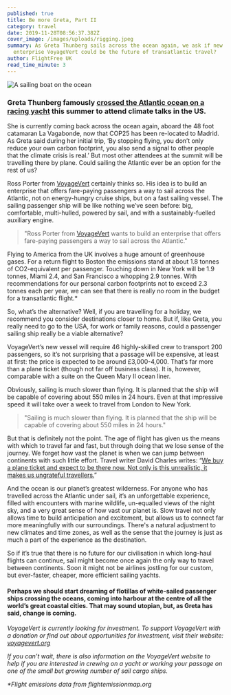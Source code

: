 ```yaml
---
published: true
title: Be more Greta, Part II
category: travel
date: 2019-11-28T08:56:37.382Z
cover_image: /images/uploads/rigging.jpeg
summary: As Greta Thunberg sails across the ocean again, we ask if new
  enterprise VoyageVert could be the future of transatlantic travel?
author: FlightFree UK
read_time_minute: 3
---
```

![A sailing boat on the ocean](/images/uploads/pablo-garcia-saldana-unsplash.jpg "Photo credit: Pablo García Saldaña (Source: Unsplash)")

### Greta Thunberg famously [crossed the Atlantic ocean on a racing yacht](https://flightfree.co.uk/post/be-more-greta/) this summer to attend climate talks in the US.

She is currently coming back across the ocean again, aboard the 48 foot catamaran La Vagabonde, now that COP25 has been re-located to Madrid. As Greta said during her initial trip, ‘By stopping flying, you don’t only reduce your own carbon footprint, you also send a signal to other people that the climate crisis is real.’ But most other attendees at the summit will be travelling there by plane. Could sailing the Atlantic ever be an option for the rest of us?

Ross Porter from [VoyageVert](https://www.voyagevert.org) certainly thinks so. His idea is to build an enterprise that offers fare-paying passengers a way to sail across the Atlantic, not on energy-hungry cruise ships, but on a fast sailing vessel. The sailing passenger ship will be like nothing we’ve seen before: big, comfortable, multi-hulled, powered by sail, and with a sustainably-fuelled auxiliary engine.

> "Ross Porter from [VoyageVert](https://www.voyagevert.org) wants to build an enterprise that offers fare-paying passengers a way to sail across the Atlantic."

Flying to America from the UK involves a huge amount of greenhouse gases. For a return flight to Boston the emissions stand at about 1.8 tonnes of CO2-equivalent per passenger. Touching down in New York will be 1.9 tonnes, Miami 2.4, and San Francisco a whopping 2.9 tonnes. With recommendations for our personal carbon footprints not to exceed 2.3 tonnes each per year, we can see that there is really no room in the budget for a transatlantic flight.* 

So, what’s the alternative? Well, if you are travelling for a holiday, we recommend you consider destinations closer to home. But if, like Greta, you really need to go to the USA, for work or family reasons, could a passenger sailing ship really be a viable alternative?

VoyageVert’s new vessel will require 46 highly-skilled crew to transport 200 passengers, so it’s not surprising that a passage will be expensive, at least at first: the price is expected to be around £3,000-4,000. That’s far more than a plane ticket (though not far off business class). It is, however, comparable with a suite on the Queen Mary II ocean liner.

Obviously, sailing is much slower than flying. It is planned that the ship will be capable of covering about 550 miles in 24 hours. Even at that impressive speed it will take over a week to travel from London to New York. 

> "Sailing is much slower than flying. It is planned that the ship will be capable of covering about 550 miles in 24 hours."

But that is definitely not the point. The age of flight has given us the means with which to travel far and fast, but through doing that we lose sense of the journey. We forget how vast the planet is when we can jump between continents with such little effort. Travel writer David Charles writes: “[We buy a plane ticket and expect to be there now. Not only is this unrealistic, it makes us ungrateful travellers.](https://flightfree.co.uk/post/an-experiment-in-no-aeroplanes/)”

And the ocean is our planet’s greatest wilderness. For anyone who has travelled across the Atlantic under sail, it’s an unforgettable experience, filled with encounters with marine wildlife, un-equalled views of the night sky, and a very great sense of how vast our planet is. Slow travel not only allows time to build anticipation and excitement, but allows us to connect far more meaningfully with our surroundings. There's a natural adjustment to new climates and time zones, as well as the sense that the journey is just as much a part of the experience as the destination.

So if it’s true that there is no future for our civilisation in which long-haul flights can continue, sail might become once again the only way to travel between continents. Soon it might not be airlines jostling for our custom, but ever-faster, cheaper, more efficient sailing yachts. 

#### Perhaps we should start dreaming of flotillas of white-sailed passenger ships crossing the oceans, coming into harbour at the centre of all the world’s great coastal cities. That may sound utopian, but, as Greta has said, change is coming.

*VoyageVert is currently looking for investment. To support VoyageVert with a donation or find out about opportunities for investment, visit their website:* *[voyagevert.org](https://www.voyagevert.org/)*

*If you can’t wait, there is also information on the VoyageVert website to help if you are interested in crewing on a yacht or working your passage on one of the small but growing number of sail cargo ships.* 

*\*Flight emissions data from flightemissionmap.org*